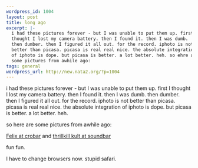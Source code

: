 ```yaml
--- 
wordpress_id: 1004
layout: post
title: long ago
excerpt: |-
  i had these pictures forever - but I was unable to put them up. first I
  thought I lost my camera battery. then I found it. then I was dumb.
  then dumber. then I figured it all out. for the record. iphoto is not
  better than picasa. picasa is real real nice. the absolute integration
  of iphoto is dope. but picasa is better. a lot better. heh. so ehre are
  some pictures from awhile ago:
tags: general
wordpress_url: http://new.nata2.org/?p=1004
---
```

<p>i had these pictures forever - but I was unable to put them up. first I thought I lost my camera battery. then I found it. then I was dumb. then dumber. then I figured it all out. for the record. iphoto is not better than picasa. picasa is real real nice. the absolute integration of iphoto is dope. but picasa is better. a lot better. heh.</p>
<p>so here are some pictures from awhile ago:</p>
<p><a href="http://nata2.info/?path=pictures%2Fevents%2F2005%3A02%3A25_Crobar_felix">Felix at crobar</a> and <a href="http://nata2.info/?path=pictures%2Fevents%2F2005%3A02%3A24_Soundbar_ThrillKillKult">thrillkill kult at soundbar</a></p>
<p>fun fun.</p>
<p>I have to change browsers now. stupid safari.</p>

